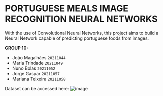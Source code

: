 # PORTUGUESE MEALS IMAGE RECOGNITION NEURAL NETWORKS
 With the use of Convolutional Neural Networks, this project aims to build a Neural Network capable of predicting portuguese foods from images.

**GROUP 10:** <br>

- João Magalhães      `20211044` <br>
- Maria Trindade      `20211049` <br>
- Nuno Bolas          `20211052` <br>
- Jorge Gaspar        `20211057` <br> 
- Mariana Teixeira    `20211058` <br>

Dataset can be accessed here: ![image](https://user-images.githubusercontent.com/72304728/212205306-728e58b4-279d-43a4-9552-e831047c3802.png)
